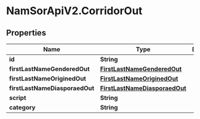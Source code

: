 # NamSorApiV2.CorridorOut

## Properties
Name | Type | Description | Notes
------------ | ------------- | ------------- | -------------
**id** | **String** |  | [optional] 
**firstLastNameGenderedOut** | [**FirstLastNameGenderedOut**](FirstLastNameGenderedOut.md) |  | [optional] 
**firstLastNameOriginedOut** | [**FirstLastNameOriginedOut**](FirstLastNameOriginedOut.md) |  | [optional] 
**firstLastNameDiasporaedOut** | [**FirstLastNameDiasporaedOut**](FirstLastNameDiasporaedOut.md) |  | [optional] 
**script** | **String** |  | [optional] 
**category** | **String** |  | [optional] 


